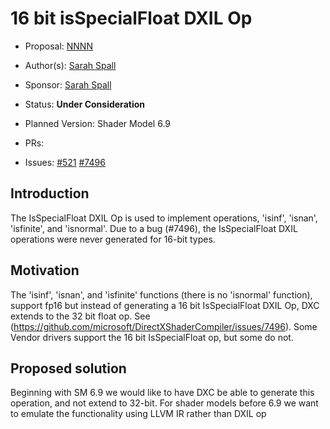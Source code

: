 <!-- {% raw %} -->

# 16 bit isSpecialFloat DXIL Op

* Proposal: [NNNN](NNNN-16bit-isspecialfloat.md)
* Author(s): [Sarah Spall](https://github.com/spall)
* Sponsor: [Sarah Spall](https://github.com/spall)
* Status: **Under Consideration**

* Planned Version: Shader Model 6.9
* PRs:
* Issues: [#521](https://github.com/microsoft/hlsl-specs/issues/521)
  [#7496](https://github.com/microsoft/DirectXShaderCompiler/issues/7496)

## Introduction

The IsSpecialFloat DXIL Op is used to implement operations, 'isinf', 'isnan', 'isfinite', and 'isnormal'.
Due to a bug (#7496), the IsSpecialFloat DXIL operations were never generated for 16-bit types.

## Motivation

The 'isinf', 'isnan', and 'isfinite' functions (there is no 'isnormal' function), support fp16 but instead of generating a 16 bit
IsSpecialFloat DXIL Op, DXC extends to the 32 bit float op. See (https://github.com/microsoft/DirectXShaderCompiler/issues/7496).
Some Vendor drivers support the 16 bit IsSpecialFloat op, but some do not. 

## Proposed solution

Beginning with SM 6.9 we would like to have DXC be able to generate this operation, and not extend to 32-bit.
For shader models before 6.9 we want to emulate the functionality using LLVM IR rather than DXIL op

<!-- {% endraw %} -->
